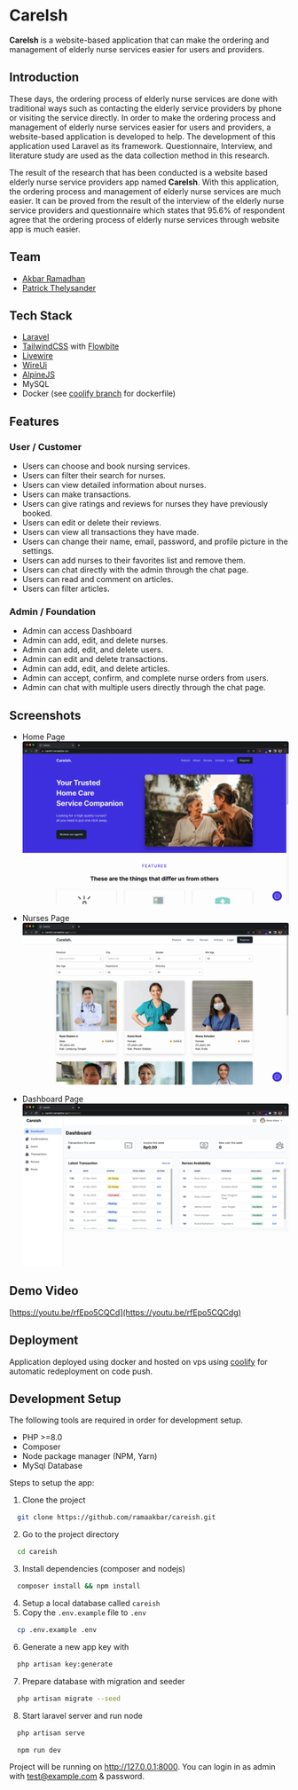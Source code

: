 # CareIsh

**CareIsh** is a website-based application that can make the ordering and management of elderly nurse services easier for users and providers.

## Introduction

These days, the ordering process of elderly nurse services are done with traditional ways such as contacting the elderly service providers by phone or visiting the service directly. In order to make the ordering process and management of elderly nurse services easier for users and providers, a website-based application is developed to help. The development of this application used Laravel as its framework. Questionnaire, Interview, and literature study are used as the data collection method in this research.

The result of the research that has been conducted is a website based elderly nurse service providers app named **CareIsh**. With this application, the ordering process and management of elderly nurse services are much easier. It can be proved from the result of the interview of the elderly nurse service providers and questionnaire which states that 95.6% of respondent agree that the ordering process of elderly nurse services through website app is much easier.

## Team

-   [Akbar Ramadhan](https://github.com/ramaakbar)
-   [Patrick Thelysander](https://github.com/Osiris181)

## Tech Stack

-   [Laravel](https://laravel.com/)
-   [TailwindCSS](https://tailwindcss.com/) with [Flowbite](https://flowbite.com/)
-   [Livewire](https://laravel-livewire.com/)
-   [WireUi](https://livewire-wireui.com/)
-   [AlpineJS](https://alpinejs.dev/)
-   MySQL
-   Docker (see [coolify branch](https://github.com/ramaakbar/careish/tree/coolify) for dockerfile)

## Features

### User / Customer

-   Users can choose and book nursing services.
-   Users can filter their search for nurses.
-   Users can view detailed information about nurses.
-   Users can make transactions.
-   Users can give ratings and reviews for nurses they have previously booked.
-   Users can edit or delete their reviews.
-   Users can view all transactions they have made.
-   Users can change their name, email, password, and profile picture in the settings.
-   Users can add nurses to their favorites list and remove them.
-   Users can chat directly with the admin through the chat page.
-   Users can read and comment on articles.
-   Users can filter articles.

### Admin / Foundation

-   Admin can access Dashboard
-   Admin can add, edit, and delete nurses.
-   Admin can add, edit, and delete users.
-   Admin can edit and delete transactions.
-   Admin can add, edit, and delete articles.
-   Admin can accept, confirm, and complete nurse orders from users.
-   Admin can chat with multiple users directly through the chat page.

## Screenshots

-   Home Page
    ![Home Page](public/assets/screenshot/home.webp)

-   Nurses Page
    ![Nurses Page](public/assets/screenshot/nurses.webp)

-   Dashboard Page
    ![Dashboard Page](public/assets/screenshot/dashboard.webp)

## Demo Video

[https://youtu.be/rfEpo5CQCd](https://youtu.be/rfEpo5CQCdg)

## Deployment

Application deployed using docker and hosted on vps using [coolify](https://docs.coollabs.io/coolify/) for automatic redeployment on code push.

## Development Setup

The following tools are required in order for development setup.

-   PHP >=8.0
-   Composer
-   Node package manager (NPM, Yarn)
-   MySql Database

Steps to setup the app:

1. Clone the project

```bash
  git clone https://github.com/ramaakbar/careish.git
```

2. Go to the project directory

```bash
  cd careish
```

3. Install dependencies (composer and nodejs)

```bash
  composer install && npm install
```

4. Setup a local database called `careish`
5. Copy the `.env.example` file to `.env`

```bash
  cp .env.example .env
```

6. Generate a new app key with

```bash
  php artisan key:generate
```

7. Prepare database with migration and seeder

```bash
  php artisan migrate --seed
```

8. Start laravel server and run node

```bash
  php artisan serve
```

```bash
  npm run dev
```

Project will be running on http://127.0.0.1:8000. You can login in as admin with test@example.com & password.
